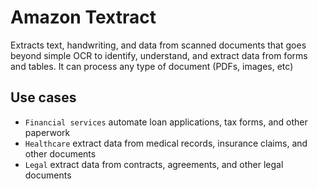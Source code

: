 # Amazon Textract

Extracts text, handwriting, and data from scanned documents that goes beyond simple OCR to identify, understand, and extract data from forms and tables. It can process any type of document (PDFs, images, etc)

## Use cases

- `Financial services` automate loan applications, tax forms, and other paperwork
- `Healthcare` extract data from medical records, insurance claims, and other documents
- `Legal` extract data from contracts, agreements, and other legal documents
